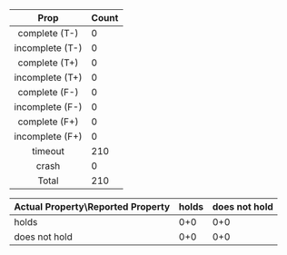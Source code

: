 
| Prop | Count |
|:----:|:------|
|complete   (T-)|0|
|incomplete (T-)|0|
|complete   (T+)|0|
|incomplete (T+)|0|
|complete   (F-)|0|
|incomplete (F-)|0|
|complete   (F+)|0|
|incomplete (F+)|0|
|timeout        |210|
|crash          |0|
|Total          |210|

| Actual Property\Reported Property | holds | does not hold |
|------------------------------------|-------|---------------|
| holds | 0+0 | 0+0 |
| does not hold | 0+0 | 0+0 |

